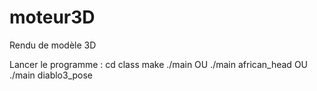 # moteur3D

Rendu de modèle 3D

Lancer le programme :
cd class
make
./main OU ./main african_head OU ./main diablo3_pose
